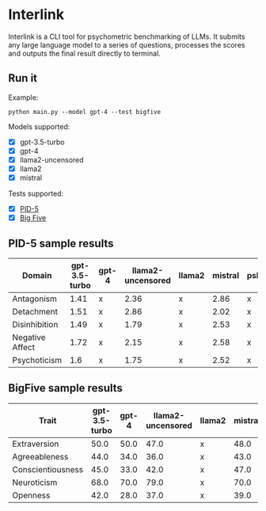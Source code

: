 # Interlink

Interlink is a CLI tool for psychometric benchmarking of LLMs. It submits any large language model to a series of questions, processes the scores and outputs the final result directly to terminal.

## Run it

Example:
```
python main.py --model gpt-4 --test bigfive
```

Models supported:
- [x] gpt-3.5-turbo
- [x] gpt-4
- [x] llama2-uncensored
- [x] llama2
- [x] mistral

Tests supported:
- [x] [PID-5](https://www.psychiatry.org/File%20Library/Psychiatrists/Practice/DSM/APA_DSM5_The-Personality-Inventory-For-DSM-5-Full-Version-Adult.pdf)
- [x] [Big Five](https://openpsychometrics.org/tests/IPIP-BFFM/)

## PID-5 sample results

| Domain         | gpt-3.5-turbo |gpt-4|llama2-uncensored|llama2|mistral|pskl|
|----------------|-------|---|--|--|--|--|
| Antagonism     | 1.41  |x|2.36|x|2.86|x|
| Detachment     | 1.51  |x|2.86|x|2.02|x|
| Disinhibition  | 1.49  |x|1.79|x|2.53|x|
| Negative Affect| 1.72  |x|2.15|x|2.58|x|
| Psychoticism   | 1.6   |x|1.75|x|2.52|x|

## BigFive sample results

| Trait            | gpt-3.5-turbo |gpt-4|llama2-uncensored|llama2|mistral|pskl|
|------------------|-------|--|--|--|--|--|
| Extraversion     | 50.0  |50.0|47.0|x|48.0|x|
| Agreeableness    | 44.0  |34.0|36.0|x|43.0|x|
| Conscientiousness| 45.0  |33.0|42.0|x|47.0|x|
| Neuroticism      | 68.0  |70.0|79.0|x|70.0|x|
| Openness         | 42.0  |28.0|37.0|x|39.0|x|
